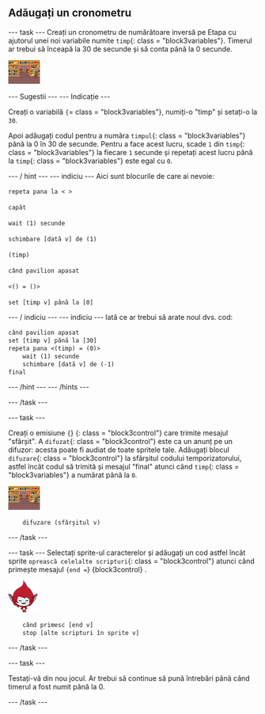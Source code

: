 ## Adăugați un cronometru

\--- task \--- Creați un cronometru de numărătoare inversă pe Etapa cu ajutorul unei noi variabile numite `timp`{: class = "block3variables"}. Timerul ar trebui să înceapă la 30 de secunde și să conta până la 0 secunde.

![Scena sprite](images/stage-sprite.png)

\--- Sugestii \--- \--- Indicație \---

Creați o variabilă `{`= class = "block3variables"}, numiți-o "timp" și setați-o la `30`.

Apoi adăugați codul pentru a număra `timpul`{: class = "block3variables"} până la 0 în 30 de secunde. Pentru a face acest lucru, scade `1` din `timp`{: class = "block3variables"} la fiecare `1` secunde și repetați acest lucru până la `timp`{: class = "block3variables"} este egal cu `0`.

\--- / hint \--- \--- indiciu \--- Aici sunt blocurile de care ai nevoie:

```blocks3
repeta pana la < >

capăt

wait (1) secunde

schimbare [dată v] de (1)

(timp)

când pavilion apasat

<() = ()>

set [timp v] până la [0]
```

\--- / indiciu \--- \--- indiciu \--- Iată ce ar trebui să arate noul dvs. cod:

```blocks3
când pavilion apasat
set [timp v] până la [30]
repeta pana <(timp) = (0)>
    wait (1) secunde
    schimbare [dată v] de (-1)
final
```

\--- /hint \--- \--- /hints \---

\--- /task \---

\--- task \---

Creați o emisiune `{`} {: class = "block3control"} care trimite mesajul "sfârșit". A `difuzat`{: class = "block3control") este ca un anunț pe un difuzor: acesta poate fi audiat de toate spritele tale. Adăugați blocul `difuzare`{: class = "block3control"} la sfârșitul codului temporizatorului, astfel încât codul să trimită și mesajul "final" atunci când `timp`{: class = "block3variables"} a numărat până la `0`.

![Scena sprite](images/stage-sprite.png)

```blocks3
    difuzare (sfârșitul v)
```

\--- /task \---

\--- task \--- Selectați sprite-ul caracterelor și adăugați un cod astfel încât sprite `oprească celelalte scripturi`{: class = "block3control"} atunci când primește mesajul `{end =`} {block3control} .

![Giga Sprite](images/giga-sprite.png)

```blocks3
    când primesc [end v]
    stop [alte scripturi în sprite v]
```

\--- /task \---

\--- task \---

Testați-vă din nou jocul. Ar trebui să continue să pună întrebări până când timerul a fost numit până la 0.

\--- /task \---